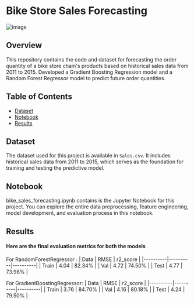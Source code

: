 # Bike Store Sales Forecasting

![image](https://github.com/utkarsh23kushwaha/bike_sales_forecasting/assets/72360686/2898c556-37bd-4737-95ff-7183c217a829)

## Overview

This repository contains the code and dataset for forecasting the order quantity of a bike store chain's products based on historical sales data from 2011 to 2015. Developed a Gradient Boosting Regression model and a Random Forest Regressor model to predict future order quantities.

## Table of Contents

- [Dataset](#dataset)
- [Notebook](#notebook)
- [Results](#results)

## Dataset

The dataset used for this project is available in  `Sales.csv`. It includes historical sales data from 2011 to 2015, which serves as the foundation for training and testing the predictive model.

## Notebook

bike_sales_forecasting.ipynb contains is the Jupyter Notebook for this project. You can explore the entire data preprocessing, feature engineering, model development, and evaluation process in this notebook.

## Results
#### Here are the final evaluation metrics for both the models

For RandomForestRegressor :
| Data     | RMSE     | r2_score |
|----------|----------|----------|
| Train    | 4.04     | 82.34%   |
| Val      | 4.72     | 74.50%   |
| Test     | 4.77     | 73.98%   |


For GradientBoostingRegressor:
| Data     | RMSE     | r2_score |
|----------|----------|----------|
| Train    | 3.76     | 84.70%   |
| Val      | 4.16     | 80.18%   |
| Test     | 4.24     | 79.50%   |



